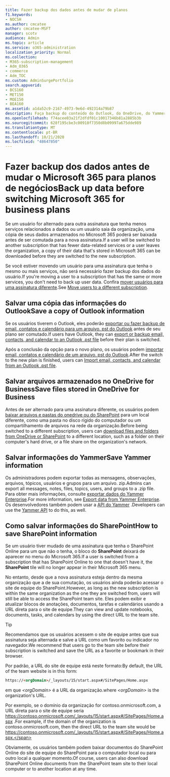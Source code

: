 ```yaml
---
title: Fazer backup dos dados antes de mudar de planos
f1.keywords:
- NOCSH
ms.author: cmcatee
author: cmcatee-MSFT
manager: scotv
audience: Admin
ms.topic: article
ms.service: o365-administration
localization_priority: Normal
ms.collection:
- M365-subscription-management
- Adm_O365
- commerce
- Adm_TOC
ms.custom: AdminSurgePortfolio
search.appverid:
- BCS160
- MET150
- MOE150
- BEA160
ms.assetid: a1da52c9-2167-4973-9e6d-492314a79b87
description: Faça backup do conteúdo do Outlook, do OneDrive, do Yammer e do SharePoint antes de mudar o Microsoft 365 Plans.
ms.openlocfilehash: f74acee03a21f2dfdf01c10017346b81a2885b3b
ms.sourcegitcommit: 628f195cbe3c00910f7350d8b09997a675dde989
ms.translationtype: MT
ms.contentlocale: pt-BR
ms.lasthandoff: 10/21/2020
ms.locfileid: "48647850"
---
```

# <a name="back-up-data-before-switching-microsoft-365-for-business-plans"></a><span data-ttu-id="2e3b6-103">Fazer backup dos dados antes de mudar o Microsoft 365 para planos de negócios</span><span class="sxs-lookup"><span data-stu-id="2e3b6-103">Back up data before switching Microsoft 365 for business plans</span></span>

<span data-ttu-id="2e3b6-104">Se um usuário for alternado para outra assinatura que tenha menos serviços relacionados a dados ou um usuário saia da organização, uma cópia de seus dados armazenados no Microsoft 365 poderá ser baixada antes de ser comutada para a nova assinatura.</span><span class="sxs-lookup"><span data-stu-id="2e3b6-104">If a user will be switched to another subscription that has fewer data-related services or a user leaves the organization, a copy of their data that's stored in Microsoft 365 can be downloaded before they are switched to the new subscription.</span></span>

<span data-ttu-id="2e3b6-105">Se você estiver movendo um usuário para uma assinatura que tenha o mesmo ou mais serviços, não será necessário fazer backup dos dados do usuário.</span><span class="sxs-lookup"><span data-stu-id="2e3b6-105">If you're moving a user to a subscription that has the same or more services, you don't need to back up user data.</span></span> <span data-ttu-id="2e3b6-106">Confira [mover usuários para uma assinatura diferente](https://docs.microsoft.com/microsoft-365/commerce/subscriptions/move-users-different-subscription).</span><span class="sxs-lookup"><span data-stu-id="2e3b6-106">See [Move users to a different subscription](https://docs.microsoft.com/microsoft-365/commerce/subscriptions/move-users-different-subscription).</span></span>
  
## <a name="save-a-copy-of-outlook-information"></a><span data-ttu-id="2e3b6-107">Salvar uma cópia das informações do Outlook</span><span class="sxs-lookup"><span data-stu-id="2e3b6-107">Save a copy of Outlook information</span></span>

<span data-ttu-id="2e3b6-108">Se os usuários tiverem o Outlook, eles poderão [exportar ou fazer backup de email, contatos e calendário para um arquivo. pst do Outlook](https://support.microsoft.com/office/14252b52-3075-4e9b-be4e-ff9ef1068f91) antes de seu plano ser comutado.</span><span class="sxs-lookup"><span data-stu-id="2e3b6-108">If users have Outlook, they can [export or backup email, contacts, and calendar to an Outlook .pst file](https://support.microsoft.com/office/14252b52-3075-4e9b-be4e-ff9ef1068f91) before their plan is switched.</span></span>
  
<span data-ttu-id="2e3b6-109">Após a conclusão da opção para o novo plano, os usuários podem [importar email, contatos e calendário de um arquivo. pst do Outlook](https://support.microsoft.com/office/431a8e9a-f99f-4d5f-ae48-ded54b3440ac).</span><span class="sxs-lookup"><span data-stu-id="2e3b6-109">After the switch to the new plan is finished, users can [Import email, contacts, and calendar from an Outlook .pst file](https://support.microsoft.com/office/431a8e9a-f99f-4d5f-ae48-ded54b3440ac).</span></span>
  
## <a name="save-files-stored-in-onedrive-for-business"></a><span data-ttu-id="2e3b6-110">Salvar arquivos armazenados no OneDrive for Business</span><span class="sxs-lookup"><span data-stu-id="2e3b6-110">Save files stored in OneDrive for Business</span></span>

<span data-ttu-id="2e3b6-111">Antes de ser alternado para uma assinatura diferente, os usuários podem [baixar arquivos e pastas do onedrive ou do SharePoint](https://support.microsoft.com/office/5c7397b7-19c7-4893-84fe-d02e8fa5df05) para um local diferente, como uma pasta no disco rígido do computador ou um compartilhamento de arquivos na rede da organização.</span><span class="sxs-lookup"><span data-stu-id="2e3b6-111">Before being switched to a different subscription, users can [download files and folders from OneDrive or SharePoint](https://support.microsoft.com/office/5c7397b7-19c7-4893-84fe-d02e8fa5df05) to a different location, such as a folder on their computer's hard drive, or a file share on the organization's network.</span></span>
  
## <a name="save-yammer-information"></a><span data-ttu-id="2e3b6-112">Salvar informações do Yammer</span><span class="sxs-lookup"><span data-stu-id="2e3b6-112">Save Yammer information</span></span>

<span data-ttu-id="2e3b6-113">Os administradores podem exportar todas as mensagens, observações, arquivos, tópicos, usuários e grupos para um arquivo. zip.</span><span class="sxs-lookup"><span data-stu-id="2e3b6-113">Admins can export all messages, notes, files, topics, users, and groups to a .zip file.</span></span> <span data-ttu-id="2e3b6-114">Para obter mais informações, consulte [exportar dados do Yammer Enterprise](https://docs.microsoft.com/yammer/manage-security-and-compliance/export-yammer-enterprise-data).</span><span class="sxs-lookup"><span data-stu-id="2e3b6-114">For more information, see [Export data from Yammer Enterprise](https://docs.microsoft.com/yammer/manage-security-and-compliance/export-yammer-enterprise-data).</span></span> <span data-ttu-id="2e3b6-115">Os desenvolvedores também podem usar a [API do Yammer](https://go.microsoft.com/fwlink/p/?linkid=842495) .</span><span class="sxs-lookup"><span data-stu-id="2e3b6-115">Developers can use the [Yammer API](https://go.microsoft.com/fwlink/p/?linkid=842495) to do this, as well.</span></span>
  
## <a name="how-to-save-sharepoint-information"></a><span data-ttu-id="2e3b6-116">Como salvar informações do SharePoint</span><span class="sxs-lookup"><span data-stu-id="2e3b6-116">How to save SharePoint information</span></span>

<span data-ttu-id="2e3b6-117">Se um usuário tiver mudado de uma assinatura que tenha o SharePoint Online para um que não o tenha, o bloco do **SharePoint** deixará de aparecer no menu do Microsoft 365.</span><span class="sxs-lookup"><span data-stu-id="2e3b6-117">If a user is switched from a subscription that has SharePoint Online to one that doesn't have it, the **SharePoint** tile will no longer appear in their Microsoft 365 menu.</span></span>
  
<span data-ttu-id="2e3b6-118">No entanto, desde que a nova assinatura esteja dentro da mesma organização que a de sua comutação, os usuários ainda poderão acessar o site de equipe do SharePoint.</span><span class="sxs-lookup"><span data-stu-id="2e3b6-118">However, as long as the new subscription is within the same organization as the one they are switched from, users will still be able to access the SharePoint team site.</span></span> <span data-ttu-id="2e3b6-119">Eles podem exibir e atualizar blocos de anotações, documentos, tarefas e calendários usando a URL direta para o site de equipe.</span><span class="sxs-lookup"><span data-stu-id="2e3b6-119">They can view and update notebooks, documents, tasks, and calendars by using the direct URL to the team site.</span></span>
  
> [!TIP]
> <span data-ttu-id="2e3b6-120">Recomendamos que os usuários acessem o site de equipe antes que sua assinatura seja alternada e salve a URL como um favorito ou indicador no navegador.</span><span class="sxs-lookup"><span data-stu-id="2e3b6-120">We recommend that users go to the team site before their subscription is switched and save the URL as a favorite or bookmark in their browser.</span></span>
  
<span data-ttu-id="2e3b6-121">Por padrão, a URL do site de equipe está neste formato:</span><span class="sxs-lookup"><span data-stu-id="2e3b6-121">By default, the URL of the team website is in this form:</span></span>
  
```html
https://<orgDomain>/_layouts/15/start.aspx#/SitePages/Home.aspx
```

<span data-ttu-id="2e3b6-122">em que  _\<orgDomain\>_ é a URL da organização.</span><span class="sxs-lookup"><span data-stu-id="2e3b6-122">where  _\<orgDomain\>_ is the organization's URL.</span></span>
  
<span data-ttu-id="2e3b6-123">Por exemplo, se o domínio da organização for contoso.onmicrosoft.com, a URL direta para o site de equipe seria https://contoso.onmicrosoft.com/_layouts/15/start.aspx#/SitePages/Home.aspx .</span><span class="sxs-lookup"><span data-stu-id="2e3b6-123">For example, if the domain of the organization is contoso.onmicrosoft.com, then the direct URL to the team site would be https://contoso.onmicrosoft.com/_layouts/15/start.aspx#/SitePages/Home.aspx.</span></span>
  
<span data-ttu-id="2e3b6-124">Obviamente, os usuários também podem baixar documentos do SharePoint Online do site de equipe do SharePoint para o computador local ou para outro local a qualquer momento.</span><span class="sxs-lookup"><span data-stu-id="2e3b6-124">Of course, users can also download SharePoint Online documents from the SharePoint team site to their local computer or to another location at any time.</span></span>
